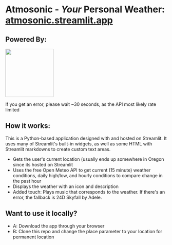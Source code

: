 # Atmosonic - *Your* Personal Weather: <a href="atmosonic.streamlit.app">atmosonic.streamlit.app</a>
## Powered By: 
<pre><a href="https://streamlit.io"><img src="https://streamlit.io/images/brand/streamlit-logo-primary-colormark-lighttext.png" width=150></a></pre>

If you get an error, please wait ~30 seconds, as the API most likely rate limited

## How it works:
This is a Python-based application designed with and hosted on Streamlit. It uses many of Streamlit's built-in widgets, as well as some HTML with Streamlit markdowns to create custom text areas.
- Gets the user's current location (usually ends up somewhere in Oregon since its hosted on Streamlit
- Uses the free Open Meteo API to get current (15 minute) weather conditions, daily high/low, and hourly conditions to compare change in the past hour
- Displays the weather with an icon and description
- Added touch: Plays music that corresponds to the weather. If there's an error, the fallback is 24D Skyfall by Adele.

## Want to use it locally?
- A: Download the app through your browser
- B: Clone this repo and change the place parameter to your location for permanent location
